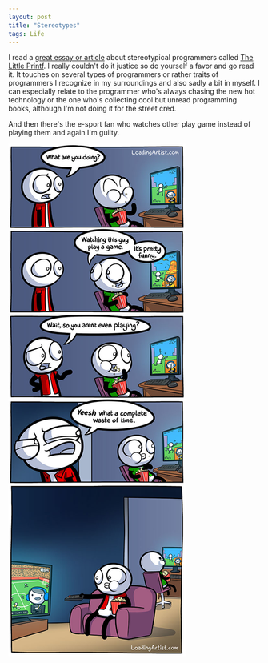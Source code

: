 ```yaml
---
layout: post
title: "Stereotypes"
tags: Life
---
```


I read a [great essay or article][printf] about stereotypical programmers called [The Little Printf][printf]. I really couldn't do it justice so do yourself a favor and go read it. It touches on several types of programmers or rather traits of programmers I recognize in my surroundings and also sadly a bit in myself.  I can especially relate to the programmer who's always chasing the new hot technology or the one who's collecting cool but unread programming books, although I'm not doing it for the street cred.

[printf]: http://ferd.ca/the-little-printf.html "The Little Printf"

And then there's the e-sport fan who watches other play game instead of playing them and again I'm guilty.

![<http://www.loadingartist.com/>](/images/Watching-someone-else-play-a-game-is-a-complete-waste-of-time-comic.jpg)


